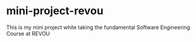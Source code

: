# mini-project-revou
This is my mini project while taking the fundamental Software Engineering Course at REVOU
